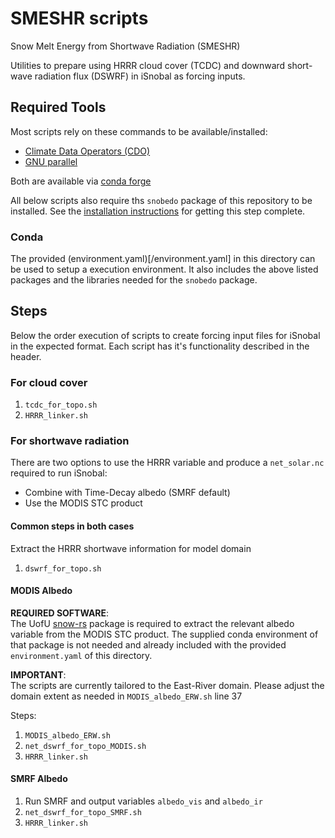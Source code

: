 # SMESHR scripts

Snow Melt Energy from Shortwave Radiation (SMESHR)

Utilities to prepare using HRRR cloud cover (TCDC) and downward short-wave 
radiation flux (DSWRF) in iSnobal as forcing inputs.

## Required Tools
Most scripts rely on these commands to be available/installed:
* [Climate Data Operators (CDO)](https://code.mpimet.mpg.de/projects/cdo)
* [GNU parallel](https://www.gnu.org/software/parallel/parallel_tutorial.html)

Both are available via [conda forge](https://conda-forge.org/)

All below scripts also require ths `snobedo` package of this repository to be 
installed. See the [installation instructions](../../package/README.md) for 
getting this step complete.

### Conda
The provided (environment.yaml)[/environment.yaml] in this directory
can be used to setup a execution environment. It also includes the above
listed packages and the libraries needed for the `snobedo` package.

## Steps
Below the order execution of scripts to create forcing input files for iSnobal
in the expected format. Each script has it's functionality described in the
header.

### For cloud cover
1. `tcdc_for_topo.sh`
1. `HRRR_linker.sh`

### For shortwave radiation
There are two options to use the HRRR variable and produce a `net_solar.nc` 
required to run iSnobal:
* Combine with Time-Decay albedo (SMRF default)
* Use the MODIS STC product

#### Common steps in both cases
Extract the HRRR shortwave information for model domain
1. `dswrf_for_topo.sh`

#### MODIS Albedo
__REQUIRED SOFTWARE__:  
The UofU [snow-rs](https://github.com/UofU-Cryosphere/snow-rs) package is 
required to extract the relevant albedo variable from the MODIS STC product.
The supplied conda environment of that package is not needed and already
included with the provided `environment.yaml` of this directory.

__IMPORTANT__:  
The scripts are currently tailored to the East-River domain.
Please adjust the domain extent as needed in `MODIS_albedo_ERW.sh` line 37

Steps:  
1. `MODIS_albedo_ERW.sh`
1. `net_dswrf_for_topo_MODIS.sh`
1. `HRRR_linker.sh`

#### SMRF Albedo
1. Run SMRF and output variables `albedo_vis` and `albedo_ir`
1. `net_dswrf_for_topo_SMRF.sh`
1. `HRRR_linker.sh`
